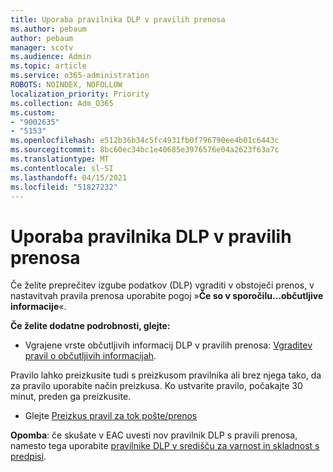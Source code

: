 ```yaml
---
title: Uporaba pravilnika DLP v pravilih prenosa
ms.author: pebaum
author: pebaum
manager: scotv
ms.audience: Admin
ms.topic: article
ms.service: o365-administration
ROBOTS: NOINDEX, NOFOLLOW
localization_priority: Priority
ms.collection: Adm_O365
ms.custom:
- "9002635"
- "5153"
ms.openlocfilehash: e512b36b34c5fc4931fb0f796790ee4b01c6443c
ms.sourcegitcommit: 8bc60ec34bc1e40685e3976576e04a2623f63a7c
ms.translationtype: MT
ms.contentlocale: sl-SI
ms.lasthandoff: 04/15/2021
ms.locfileid: "51827232"
---
```

# <a name="using-dlp-in-transport-rules"></a>Uporaba pravilnika DLP v pravilih prenosa

Če želite preprečitev izgube podatkov (DLP) vgraditi v obstoječi prenos, v nastavitvah pravila prenosa uporabite pogoj »**Če so v sporočilu...občutljive informacije**«.

**Če želite dodatne podrobnosti, glejte:**

- Vgrajene vrste občutljivih informacij DLP v pravilih prenosa: [Vgraditev pravil o občutljivih informacijah](https://docs.microsoft.com/exchange/security-and-compliance/data-loss-prevention/integrate-sensitive-information-rules).

Pravilo lahko preizkusite tudi s preizkusom pravilnika ali brez njega tako, da za pravilo uporabite način preizkusa.  Ko ustvarite pravilo, počakajte 30 minut, preden ga preizkusite.

- Glejte [Preizkus pravil za tok pošte/prenos](https://docs.microsoft.com/exchange/security-and-compliance/mail-flow-rules/test-mail-flow-rules)

**Opomba**: če skušate v EAC uvesti nov pravilnik DLP s pravili prenosa, namesto tega uporabite [pravilnike DLP v središču za varnost in skladnost s predpisi](https://docs.microsoft.com/microsoft-365/compliance/data-loss-prevention-policies?view=o365-worldwide).
